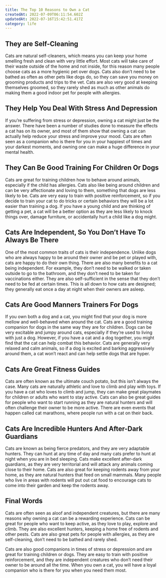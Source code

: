```yaml
---
title: The Top 10 Reasons to Own a Cat
createdAt: 2022-07-09T06:11:54.602Z
updatedAt: 2022-07-16T15:42:51.417Z
category: life
---
```


## They are Self-Cleaning

Cats are natural self-cleaners, which means you can keep your home smelling fresh and clean with very little effort. Most cats will take care of their waste outside of the home and not inside, for this reason many people choose cats as a more hygienic pet over dogs. Cats also don’t need to be bathed as often as other pets like dogs do, so they can save you money on grooming products and trips to the vet. Cats are also very good at keeping themselves groomed, so they rarely shed as much as other animals do making them a good indoor pet for people with allergies.

## They Help You Deal With Stress And Depression

If you’re suffering from stress or depression, owning a cat might just be the answer. There have been a number of studies done to measure the effects a cat has on its owner, and most of them show that owning a cat can actually help reduce your stress and improve your mood. Cats are often seen as a companion who is there for you in your happiest of times and your darkest moments, and owning one can make a huge difference in your mental health.

## They Can Be Good Training For Children Or Dogs

Cats are great for training children how to behave around animals, especially if the child has allergies. Cats also like being around children and can be very affectionate and loving to them, something that dogs are less likely to be. Cats are very easy to train with positive reinforcement, so if you decide to train your cat to do tricks or certain behaviors they will be a lot easier than training a dog. If you have a young child and are thinking of getting a pet, a cat will be a better option as they are less likely to knock things over, damage furniture, or accidentally hurt a child like a dog might.

## Cats Are Independent, So You Don’t Have To Always Be There

One of the most common traits of cats is their independence. Unlike dogs who are always happy to be around their owner and be pet or played with, cats are happy to do their own thing. There are also many benefits to a cat being independent. For example, they don’t need to be walked or taken outside to go to the bathroom, and they don’t need to be taken for vaccinations either. They are also self-sufficient in the sense that they don’t need to be fed at certain times. This is all down to how cats are designed; they generally eat once a day at night when their owners are asleep.

## Cats Are Good Manners Trainers For Dogs

If you own both a dog and a cat, you might find that your dog is more mellow and well-behaved when around the cat. Cats are a good training companion for dogs in the same way they are for children. Dogs can be very excitable and jumpy around cats, especially if they’re used to living with just a dog. However, if you have a cat and a dog together, you might find that the cat can help combat this behavior. Cats are generally very relaxed and calm animals, so if a dog is excited and barking aggressively around them, a cat won’t react and can help settle dogs that are hyper.

## Cats Are Great Fitness Guides

Cats are often known as the ultimate couch potato, but this isn’t always the case. Many cats are naturally athletic and love to climb and play with toys. If you have a cat who loves to climb and jump, they can make great playmates for children or adults who want to stay active. Cats can also be great guides for people who want to start running as they are natural hunters and will often challenge their owner to be more active. There are even events that happen called cat marathons, where people run with a cat on their back.

## Cats Are Incredible Hunters And After-Dark Guardians

Cats are known as being fierce predators, and they are very adaptable hunters. They can hunt at any time of day and many cats prefer to hunt at night when you are in bed sleeping. Cats make excellent after-dark guardians, as they are very territorial and will attack any animals coming close to their home. Cats are also great for keeping rodents away from your home, as they are natural hunters that feed on small mammals. Many people who live in areas with rodents will put out cat food to encourage cats to come into their garden and keep the rodents away.

## Final Words

Cats are often seen as aloof and independent creatures, but there are many reasons why owning a cat can be a rewarding experience. Cats can be great for people who want to keep active, as they love to play, explore and climb. They are also excellent hunters, keeping a home free of rodents and other pests. Cats are also great pets for people with allergies, as they are self-cleaning, don’t need to be bathed and rarely shed.

Cats are also good companions in times of stress or depression and are great for training children or dogs. They are easy to train with positive reinforcement, and they are independent creatures who don’t need their owner to be around all the time. When you own a cat, you will have a loyal companion who is there for you when you need them most.
